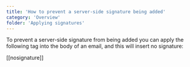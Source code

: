 ```yaml
---
title: 'How to prevent a server-side signature being added'
category: 'Overview'
folder: 'Applying signatures'
---
```


To prevent a server-side signature from being added you can apply the following tag into the body of an email, and this will insert no signature:

<div>

[[nosignature]] 
</div>